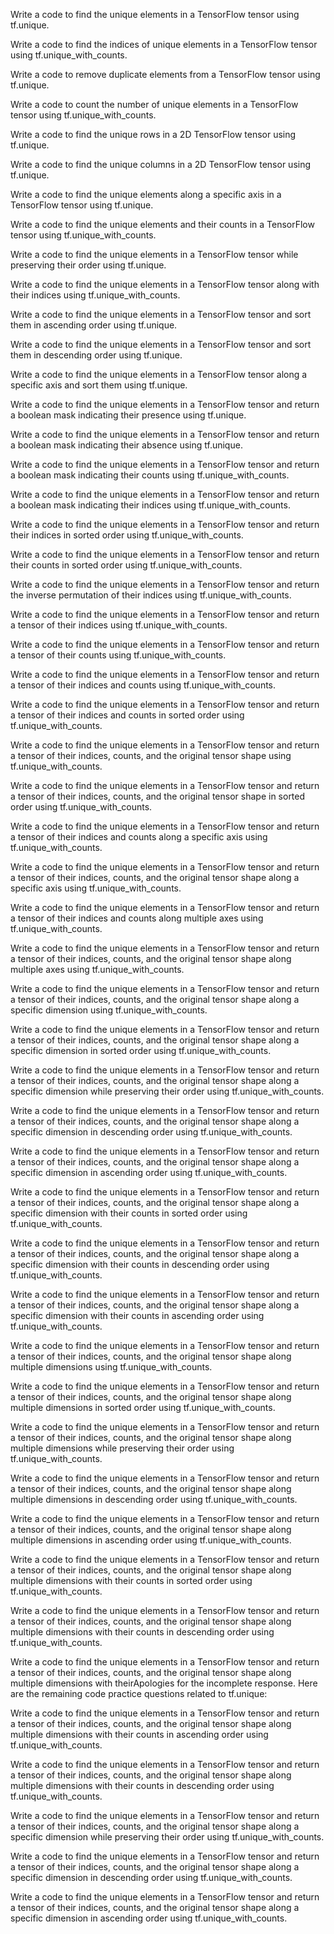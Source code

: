 Write a code to find the unique elements in a TensorFlow tensor using tf.unique.

Write a code to find the indices of unique elements in a TensorFlow tensor using tf.unique_with_counts.

Write a code to remove duplicate elements from a TensorFlow tensor using tf.unique.

Write a code to count the number of unique elements in a TensorFlow tensor using tf.unique_with_counts.

Write a code to find the unique rows in a 2D TensorFlow tensor using tf.unique.

Write a code to find the unique columns in a 2D TensorFlow tensor using tf.unique.

Write a code to find the unique elements along a specific axis in a TensorFlow tensor using tf.unique.

Write a code to find the unique elements and their counts in a TensorFlow tensor using tf.unique_with_counts.

Write a code to find the unique elements in a TensorFlow tensor while preserving their order using tf.unique.

Write a code to find the unique elements in a TensorFlow tensor along with their indices using tf.unique_with_counts.

Write a code to find the unique elements in a TensorFlow tensor and sort them in ascending order using tf.unique.

Write a code to find the unique elements in a TensorFlow tensor and sort them in descending order using tf.unique.

Write a code to find the unique elements in a TensorFlow tensor along a specific axis and sort them using tf.unique.

Write a code to find the unique elements in a TensorFlow tensor and return a boolean mask indicating their presence using tf.unique.

Write a code to find the unique elements in a TensorFlow tensor and return a boolean mask indicating their absence using tf.unique.

Write a code to find the unique elements in a TensorFlow tensor and return a boolean mask indicating their counts using tf.unique_with_counts.

Write a code to find the unique elements in a TensorFlow tensor and return a boolean mask indicating their indices using tf.unique_with_counts.

Write a code to find the unique elements in a TensorFlow tensor and return their indices in sorted order using tf.unique_with_counts.

Write a code to find the unique elements in a TensorFlow tensor and return their counts in sorted order using tf.unique_with_counts.

Write a code to find the unique elements in a TensorFlow tensor and return the inverse permutation of their indices using tf.unique_with_counts.

Write a code to find the unique elements in a TensorFlow tensor and return a tensor of their indices using tf.unique_with_counts.

Write a code to find the unique elements in a TensorFlow tensor and return a tensor of their counts using tf.unique_with_counts.

Write a code to find the unique elements in a TensorFlow tensor and return a tensor of their indices and counts using tf.unique_with_counts.

Write a code to find the unique elements in a TensorFlow tensor and return a tensor of their indices and counts in sorted order using tf.unique_with_counts.

Write a code to find the unique elements in a TensorFlow tensor and return a tensor of their indices, counts, and the original tensor shape using tf.unique_with_counts.

Write a code to find the unique elements in a TensorFlow tensor and return a tensor of their indices, counts, and the original tensor shape in sorted order using tf.unique_with_counts.

Write a code to find the unique elements in a TensorFlow tensor and return a tensor of their indices and counts along a specific axis using tf.unique_with_counts.

Write a code to find the unique elements in a TensorFlow tensor and return a tensor of their indices, counts, and the original tensor shape along a specific axis using tf.unique_with_counts.

Write a code to find the unique elements in a TensorFlow tensor and return a tensor of their indices and counts along multiple axes using tf.unique_with_counts.

Write a code to find the unique elements in a TensorFlow tensor and return a tensor of their indices, counts, and the original tensor shape along multiple axes using tf.unique_with_counts.

Write a code to find the unique elements in a TensorFlow tensor and return a tensor of their indices, counts, and the original tensor shape along a specific dimension using tf.unique_with_counts.

Write a code to find the unique elements in a TensorFlow tensor and return a tensor of their indices, counts, and the original tensor shape along a specific dimension in sorted order using tf.unique_with_counts.

Write a code to find the unique elements in a TensorFlow tensor and return a tensor of their indices, counts, and the original tensor shape along a specific dimension while preserving their order using tf.unique_with_counts.

Write a code to find the unique elements in a TensorFlow tensor and return a tensor of their indices, counts, and the original tensor shape along a specific dimension in descending order using tf.unique_with_counts.

Write a code to find the unique elements in a TensorFlow tensor and return a tensor of their indices, counts, and the original tensor shape along a specific dimension in ascending order using tf.unique_with_counts.

Write a code to find the unique elements in a TensorFlow tensor and return a tensor of their indices, counts, and the original tensor shape along a specific dimension with their counts in sorted order using tf.unique_with_counts.

Write a code to find the unique elements in a TensorFlow tensor and return a tensor of their indices, counts, and the original tensor shape along a specific dimension with their counts in descending order using tf.unique_with_counts.

Write a code to find the unique elements in a TensorFlow tensor and return a tensor of their indices, counts, and the original tensor shape along a specific dimension with their counts in ascending order using tf.unique_with_counts.

Write a code to find the unique elements in a TensorFlow tensor and return a tensor of their indices, counts, and the original tensor shape along multiple dimensions using tf.unique_with_counts.

Write a code to find the unique elements in a TensorFlow tensor and return a tensor of their indices, counts, and the original tensor shape along multiple dimensions in sorted order using tf.unique_with_counts.

Write a code to find the unique elements in a TensorFlow tensor and return a tensor of their indices, counts, and the original tensor shape along multiple dimensions while preserving their order using tf.unique_with_counts.

Write a code to find the unique elements in a TensorFlow tensor and return a tensor of their indices, counts, and the original tensor shape along multiple dimensions in descending order using tf.unique_with_counts.

Write a code to find the unique elements in a TensorFlow tensor and return a tensor of their indices, counts, and the original tensor shape along multiple dimensions in ascending order using tf.unique_with_counts.

Write a code to find the unique elements in a TensorFlow tensor and return a tensor of their indices, counts, and the original tensor shape along multiple dimensions with their counts in sorted order using tf.unique_with_counts.

Write a code to find the unique elements in a TensorFlow tensor and return a tensor of their indices, counts, and the original tensor shape along multiple dimensions with their counts in descending order using tf.unique_with_counts.

Write a code to find the unique elements in a TensorFlow tensor and return a tensor of their indices, counts, and the original tensor shape along multiple dimensions with theirApologies for the incomplete response. Here are the remaining code practice questions related to tf.unique:

Write a code to find the unique elements in a TensorFlow tensor and return a tensor of their indices, counts, and the original tensor shape along multiple dimensions with their counts in ascending order using tf.unique_with_counts.

Write a code to find the unique elements in a TensorFlow tensor and return a tensor of their indices, counts, and the original tensor shape along multiple dimensions with their counts in descending order using tf.unique_with_counts.

Write a code to find the unique elements in a TensorFlow tensor and return a tensor of their indices, counts, and the original tensor shape along a specific dimension while preserving their order using tf.unique_with_counts.

Write a code to find the unique elements in a TensorFlow tensor and return a tensor of their indices, counts, and the original tensor shape along a specific dimension in descending order using tf.unique_with_counts.

Write a code to find the unique elements in a TensorFlow tensor and return a tensor of their indices, counts, and the original tensor shape along a specific dimension in ascending order using tf.unique_with_counts.
